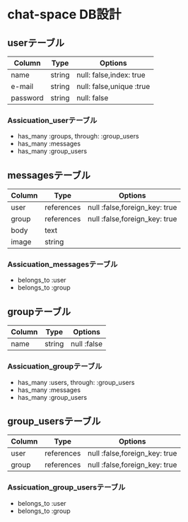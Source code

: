 # chat-space DB設計

## userテーブル
| Column | Type | Options |
| ------ | ----| ------- |
| name | string | null: false,index: true |
| e-mail | string | null: false,unique :true |
| password| string | null: false |
### Assicuation_userテーブル
- has_many :groups, through: :group_users
- has_many :messages
- has_many :group_users

## messagesテーブル
| Column | Type | Options |
| ------| ---- | ------- |
| user | references | null :false,foreign_key: true |
| group | references | null :false,foreign_key: true |
| body | text ||
| image | string ||
### Assicuation_messagesテーブル
- belongs_to :user
- belongs_to :group
 
## groupテーブル
| Column | Type | Options |
| ------ | ---- | ------- |
| name | string | null :false |
### Assicuation_groupテーブル
- has_many :users, through: :group_users
- has_many :messages
- has_many :group_users

## group_usersテーブル
| Column | Type | Options |
| ------ | ---- | ------- |
| user | references | null :false,foreign_key: true |
| group | references | null :false,foreign_key: true |
### Assicuation_group_usersテーブル
- belongs_to :user
- belongs_to :group
